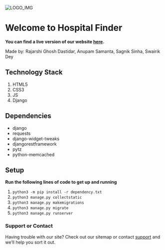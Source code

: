 ![LOGO_IMG](https://hospitalfinder.pythonanywhere.com/static/icon192.png)
# Welcome to Hospital Finder

__You can find a live version of our website [here](https://hospitalfinder.pythonanywhere.com).__

Made by: Rajarshi Ghosh Dastidar, Anupam Samanta, Sagnik Sinha, Swairik Dey


## Technology Stack

1. HTML5
2. CSS3
3. JS
4. Django


## Dependencies

  
- django
- requests
- django-widget-tweaks
- djangorestframework
- pytz
- python-memcached

## Setup

**Run the following lines of code to get up and running**
1. `python3 -m pip install -r dependency.txt`
2. `python3 manage.py collectstatic`
3. `python3 manage.py makemigrations`
4. `python3 manage.py migrate`
5. `python3 manage.py runserver`

### Support or Contact

Having trouble with our site? Check out our sitemap or contact [support](mailto:rajarshighoshdastidar@gmail.com) and we’ll help you sort it out.

